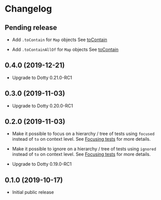 # Changelog

## Pending release

* Add `.toContain` for `Map` objects
  See [toContain](docs/matchers.md#.toContain)

* Add `.toContainAllOf` for `Map` objects
  See [toContain](docs/matchers.md#.toContainAllOf)

## 0.4.0 (2019-12-21)

* Upgrade to Dotty 0.21.0-RC1

## 0.3.0 (2019-11-03)

* Upgrade to Dotty 0.20.0-RC1

## 0.2.0 (2019-11-03)

* Make it possible to focus on a hierarchy / tree of tests using `focused` instead of `to` on context level.
  See [Focusing tests](docs/running-tests.md#Focusing-tests) for more details.

* Make it possible to ignore on a hierarchy / tree of tests using `ignored` instead of `to` on context level.
  See [Focusing tests](docs/running-tests.md#Focusing-tests) for more details.

* Upgrade to Dotty 0.19.0-RC1

## 0.1.0 (2019-10-17)

* Initial public release
